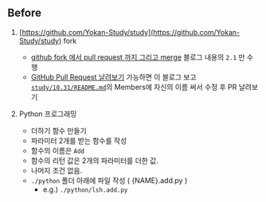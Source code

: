 ## Before

1. [https://github.com/Yokan-Study/study](https://github.com/Yokan-Study/study) fork
    - [github fork 에서 pull request 까지 그리고 merge](https://medium.com/axisj/github-fork-%EC%97%90%EC%84%9C-pull-request-%EA%B9%8C%EC%A7%80-%EA%B7%B8%EB%A6%AC%EA%B3%A0-merge-a22bdd097283) 블로그 내용의 `2.1` 만 수행
    - [GitHub Pull Request 날려보기](http://sanghaklee.tistory.com/30) 가능하면 이 블로그 보고 
    [`study/10.31/README.md`](https://github.com/Yokan-Study/study/blob/master/2017/10.31/README.md)의 Members에 자신의 이름 써서 수정 후 PR 날려보기

1. Python 프로그래밍
    - 더하기 함수 만들기
    - 파라미터 2개를 받는 함수를 작성
    - 함수의 이름은 `Add`
    - 함수의 리턴 값은 2개의 파라미터를 더한 값.
    - 나머지 조건 없음.
    - `./python` 폴더 아래에 파일 작성 ( {NAME}.add.py )
        - e.g.) `./python/lsh.add.py`
